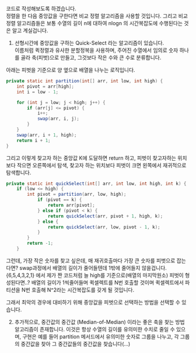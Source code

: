 코드로 작성해보도록 하겠습니다.  
정렬을 한 다음 중앙값을 구한다면 비교 정렬 알고리즘을 사용할 것입니다. 그리고 비교정렬 알고리즘들은 보통 수열의 길이 n에 대하여 nlogn 의 시간복잡도에 수행된다는 것은 알고 계실겁니다.  

1. 선형시간에 중앙값을 구하는 Quick-Select 라는 알고리즘이 있습니다.  
이름처럼 퀵정렬과 유사한 분할정복을 사용하며, 주어진 수열에서 임의로 숫자 하나를 골라 축(피벗)으로 만들고, 그것보다 작은 수와 큰 수로 분류합니다.  
  
아래는 피벗을 기준으로 양 옆으로 배열을 나누는 로직입니다.  
```java
private static int partition(int[] arr, int low, int high) {
    int pivot = arr[high];
    int i = low - 1;

    for (int j = low; j < high; j++) {
        if (arr[j] <= pivot) {
            i++;
            swap(arr, i, j);
        }
    }
    swap(arr, i + 1, high);
    return i + 1;
}
```
그리고 이렇게 찾고자 하는 중앙값 K에 도달하면 return 하고, 피벗이 찾고자하는 위치보다 작으면 오른쪽에서 탐색, 찾고자 하는 위치보다 피벗이 크면 왼쪽에서 재귀적으로 탐색합니다.  
```java
private static int quickSelect(int[] arr, int low, int high, int k) {
    if (low <= high) {
        int pivot = partition(arr, low, high);
            if (pivot == k) {
                return arr[pivot];
            } else if (pivot < k) {
                return quickSelect(arr, pivot + 1, high, k);
            } else {
                return quickSelect(arr, low, pivot - 1, k);
            }
        }
        return -1;
    }
```

그런데, 가장 작은 숫자를 찾고 싶은데, 매 재귀호출마다 가장 큰 숫자를 피벗으로 잡는다면? swap과정에서 배열의 길이가 줄어들텐데 1밖에 줄어들지 않을겁니다.  
{6,5,4,3,2,1} 에서 제가 짠 코드처럼 늘 high를 기준으로(배열의 마지막원소) 피벗이 형성된다면..? 배열의 길이가 1씩줄어들며 퀵셀렉트를 N번 호출할 것이며 퀵셀렉트에서 파티션을 N번 호출해 N^2라는 시간복잡도를 갖게 될 것입니다.  
  
그래서 최악의 경우에 대비하기 위해 중앙값을 피벗으로 선택하는 방법을 선택할 수 있습니다.  

2. 추가적으로, 중간값의 중간값 (Median-of-Median) 이라는 좋은 축을 찾는 방법 알고리즘이 존재합니다.
이것은 항상 수열의 길이를 유의미한 수치로 줄일 수 있으며, 구현은 예를 들어 partition 메서드에서 유의미한 숫자로 그룹을 나누고, 각 그룹의 중간값을 찾아 그 중간값들의 중간값을 찾습니다(...)